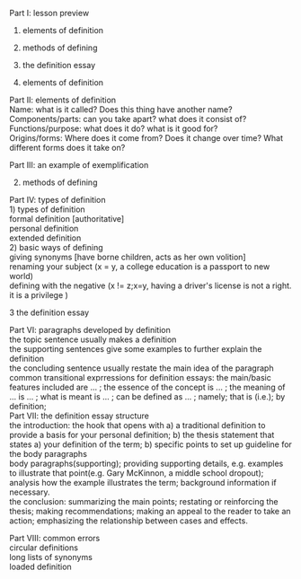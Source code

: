 Part I: lesson preview   
1. elements of definition   
2. methods of defining   
3. the definition essay   
   
1. elements of definition   
   
Part II: elements of definition   
Name: what is it called? Does this thing have another name?   
Components/parts: can you take apart? what does it consist of?   
Functions/purpose: what does it do? what is it good for?   
Origins/forms: Where does it come from? Does it change over time? What different forms does it take on?   
   
Part III: an example of exemplification   
   
2. methods of defining   
   
Part IV: types of definition   
    1) types of definition   
        formal definition [authoritative]   
        personal definition   
        extended definition   
    2) basic ways of defining   
        giving synonyms [have borne children, acts as her own volition]   
        renaming your subject (x = y, a college education is a passport to new world)   
        defining with the negative (x != z;x=y, having a driver's license is not a right. it is a privilege )   
   
3 the definition essay   
   
Part VI: paragraphs developed by definition   
    the topic sentence usually makes a definition   
    the supporting sentences give some examples to further explain the definition   
    the concluding sentence usually restate the main idea of the paragraph   
    common transitional exprressions for definition essays: the main/basic features included are ... ; the essence of the concept is ... ; the meaning of ... is ... ; what is meant is ... ; can be defined as ... ; namely; that is (i.e.); by definition;   
Part VII: the definition essay structure   
    the introduction: the hook that opens with a) a traditional definition to provide a basis for your personal definition; b) the thesis statement that states a) your definition of the term; b) specific points to set up guideline for the body paragraphs   
    body paragraphs(supporting); providing supporting details, e.g. examples to illustrate that point(e.g. Gary McKinnon, a middle school dropout); analysis how the example illustrates the term; background information if necessary.   
    the conclusion: summarizing the main points; restating or reinforcing the thesis; making recommendations; making an appeal to the reader to take an action; emphasizing the relationship between cases and effects.   
   
Part VIII: common errors   
    circular definitions   
    long lists of synonyms   
    loaded definition   
